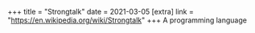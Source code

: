 +++
title = "Strongtalk"
date = 2021-03-05
[extra]
link = "https://en.wikipedia.org/wiki/Strongtalk"
+++
A programming language

